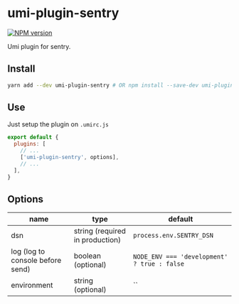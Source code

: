 # umi-plugin-sentry

[![NPM version](https://img.shields.io/npm/v/umi-plugin-sentry.svg?style=flat)](https://npmjs.org/package/umi-plugin-sentry)

Umi plugin for sentry.

## Install

```bash
yarn add --dev umi-plugin-sentry # OR npm install --save-dev umi-plugin-sentry
```

## Use

Just setup the plugin on `.umirc.js`

```js
export default {
  plugins: [
    // ...
    ['umi-plugin-sentry', options],
    // ...
  ],
}
```

## Options

| name                               | type                             | default                                      |
|------------------------------------|----------------------------------|----------------------------------------------|
| dsn                                | string (required in production)  | `process.env.SENTRY_DSN`                     |
| log (log to console before send)   | boolean (optional)               | `NODE_ENV === 'development' ? true : false`  |
| environment                        | string (optional)                | ``                                           |

